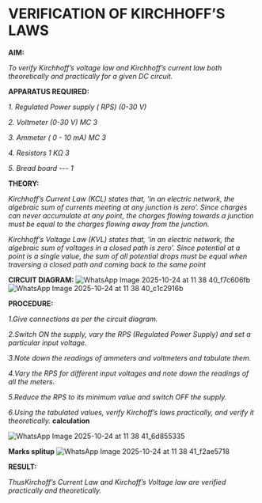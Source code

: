 # VERIFICATION OF KIRCHHOFF’S LAWS

**AIM:**

*To verify Kirchhoff’s voltage law and Kirchhoff’s current law both theoretically and practically for a given DC circuit.*

**APPARATUS REQUIRED:**

*1.	Regulated Power supply ( RPS)	(0-30 V)*
   
*2.	Voltmeter	(0-30 V) MC	3*
   
*3.	Ammeter	( 0 - 10 mA) MC	3*
   
*4.	Resistors	1 KΩ	3*

*5.	Bread board	---	1*

**THEORY:**

*Kirchhoff’s Current Law (KCL) states that, ‘in an electric network, the algebraic sum of currents meeting at any junction is zero’. Since charges can never accumulate at any point, the charges flowing towards a junction must be equal to the charges flowing away from the junction.*

*Kirchhoff’s Voltage Law (KVL) states that, ‘in an electric network, the algebraic sum of voltages in a closed path is zero’. Since potential at a point is a single value, the sum of all potential drops must be equal when traversing a closed path and coming back to the same point*

**CIRCUIT DIAGRAM:**
![WhatsApp Image 2025-10-24 at 11 38 40_f7c606fb](https://github.com/user-attachments/assets/d9fb1271-4841-4a9c-ac65-b2331c146c83)
![WhatsApp Image 2025-10-24 at 11 38 40_c1c2916b](https://github.com/user-attachments/assets/5188a762-e249-46d9-ae3c-271a1bf34a46)













**PROCEDURE:**

 *1.Give connections as per the circuit diagram.*

 *2.Switch ON the supply, vary the RPS (Regulated Power Supply) and set a particular input voltage.*
	
 *3.Note down the readings of ammeters and voltmeters and tabulate them.*
	
 *4.Vary the RPS for different input voltages and note down the readings of all the meters.*

 *5.Reduce the RPS to its minimum value and switch OFF the supply.*
  
 *6.Using the tabulated values, verify Kirchoff’s laws practically, and verify it theoretically.*
 **calculation**

 ![WhatsApp Image 2025-10-24 at 11 38 41_6d855335](https://github.com/user-attachments/assets/350cb378-d506-4464-a7c4-a304b76e8786)

 **Marks splitup**
 ![WhatsApp Image 2025-10-24 at 11 38 41_f2ae5718](https://github.com/user-attachments/assets/cd9cb5f2-15ad-4114-af8a-78c43019cfb1)



**RESULT:**

*ThusKirchoff’s Current Law and Kirchoff’s Voltage law are verified practically and theoretically.*

